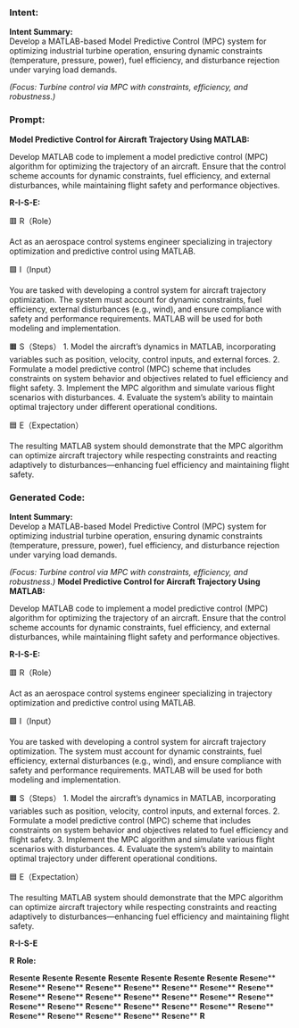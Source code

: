 ### Intent:
**Intent Summary:**  
Develop a MATLAB-based Model Predictive Control (MPC) system for optimizing industrial turbine operation, ensuring dynamic constraints (temperature, pressure, power), fuel efficiency, and disturbance rejection under varying load demands.  

*(Focus: Turbine control via MPC with constraints, efficiency, and robustness.)*

### Prompt:
**Model Predictive Control for Aircraft Trajectory Using MATLAB:**

Develop MATLAB code to implement a model predictive control (MPC) algorithm for optimizing the trajectory of an aircraft. Ensure that the control scheme accounts for dynamic constraints, fuel efficiency, and external disturbances, while maintaining flight safety and performance objectives.

**R-I-S-E:**

🟥 R（Role）

Act as an aerospace control systems engineer specializing in trajectory optimization and predictive control using MATLAB.

🟩 I（Input）

You are tasked with developing a control system for aircraft trajectory optimization. The system must account for dynamic constraints, fuel efficiency, external disturbances (e.g., wind), and ensure compliance with safety and performance requirements. MATLAB will be used for both modeling and implementation.

🟧 S（Steps）
	1.	Model the aircraft’s dynamics in MATLAB, incorporating variables such as position, velocity, control inputs, and external forces.
	2.	Formulate a model predictive control (MPC) scheme that includes constraints on system behavior and objectives related to fuel efficiency and flight safety.
	3.	Implement the MPC algorithm and simulate various flight scenarios with disturbances.
	4.	Evaluate the system’s ability to maintain optimal trajectory under different operational conditions.

🟦 E（Expectation）

The resulting MATLAB system should demonstrate that the MPC algorithm can optimize aircraft trajectory while respecting constraints and reacting adaptively to disturbances—enhancing fuel efficiency and maintaining flight safety.

### Generated Code:
**Intent Summary:**  
Develop a MATLAB-based Model Predictive Control (MPC) system for optimizing industrial turbine operation, ensuring dynamic constraints (temperature, pressure, power), fuel efficiency, and disturbance rejection under varying load demands.  

*(Focus: Turbine control via MPC with constraints, efficiency, and robustness.)*
**Model Predictive Control for Aircraft Trajectory Using MATLAB:**

Develop MATLAB code to implement a model predictive control (MPC) algorithm for optimizing the trajectory of an aircraft. Ensure that the control scheme accounts for dynamic constraints, fuel efficiency, and external disturbances, while maintaining flight safety and performance objectives.

**R-I-S-E:**

🟥 R（Role）

Act as an aerospace control systems engineer specializing in trajectory optimization and predictive control using MATLAB.

🟩 I（Input）

You are tasked with developing a control system for aircraft trajectory optimization. The system must account for dynamic constraints, fuel efficiency, external disturbances (e.g., wind), and ensure compliance with safety and performance requirements. MATLAB will be used for both modeling and implementation.

🟧 S（Steps）
	1.	Model the aircraft’s dynamics in MATLAB, incorporating variables such as position, velocity, control inputs, and external forces.
	2.	Formulate a model predictive control (MPC) scheme that includes constraints on system behavior and objectives related to fuel efficiency and flight safety.
	3.	Implement the MPC algorithm and simulate various flight scenarios with disturbances.
	4.	Evaluate the system’s ability to maintain optimal trajectory under different operational conditions.

🟦 E（Expectation）

The resulting MATLAB system should demonstrate that the MPC algorithm can optimize aircraft trajectory while respecting constraints and reacting adaptively to disturbances—enhancing fuel efficiency and maintaining flight safety.

**R-I-S-E**

**R**
**Role:**

**R**e**s**e**n**t**e**
**R**e**s**e**n**t**e**
**R**e**s**e**n**t**e**
**R**e**s**e**n**t**e**
**R**e**s**e**n**t**e**
**R**e**s**e**n**t**e**
**R**e**s**e**n**t**e**
**R**e**s**e**n**e**
**R**e**s**e**n**e**
**R**e**s**e**n**e**
**R**e**s**e**n**e**
**R**e**s**e**n**e**
**R**e**s**e**n**e**
**R**e**s**e**n**e**
**R**e**s**e**n**e**
**R**e**s**e**n**e**
**R**e**s**e**n**e**
**R**e**s**e**n**e**
**R**e**s**e**n**e**
**R**e**s**e**n**e**
**R**e**s**e**n**e**
**R**e**s**e**n**e**
**R**e**s**e**n**e**
**R**e**s**e**n**e**
**R**e**s**e**n**e**
**R**e**s**e**n**e**
**R**e**s**e**n**e**
**R**e**s**e**n**e**
**R**e**s**e**n**e**
**R**e**s**e**n**e**
**R**e**s**e**n**e**
**R**e**s**e**n**e**
**R**e**s**e**n**e**
**R**e**s**e**n**e**
**R**
